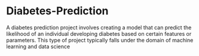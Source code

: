 # Diabetes-Prediction
A diabetes prediction project involves creating a model that can predict the likelihood of an individual developing diabetes based on certain features or parameters. This type of project typically falls under the domain of machine learning and data science
